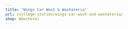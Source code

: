 ```yaml
---
title: "Wings Car Wash & Washateria"
url: /college-station/wings-car-wash-und-washateria/
shop: Wäscherei
---
```

